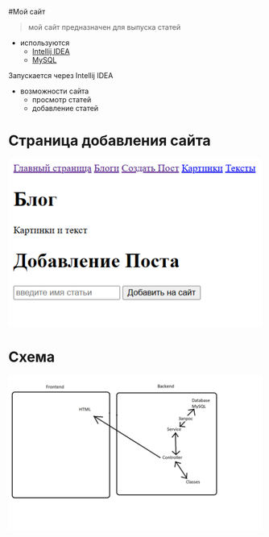#Мой сайт

>мой сайт предназначен для выпуска статей

* используются
    * [Intellij IDEA](https://www.jetbrains.com/ru-ru/idea/?ysclid=lc9fsdr4h4917036857)
    * [MySQL](https://www.mysql.com/)

Запускается через Intellij IDEA

* возможности сайта
    * просмотр статей
    * добавление статей

# Страница добавления сайта
![скриншот](add.png)

# Схема
![скриншот](СХЕМА.png)
